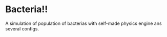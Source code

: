# Bacteria!!
A simulation of population of bacterias with self-made physics engine ans several configs.